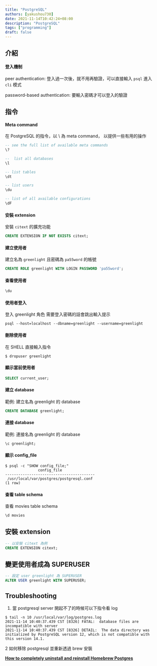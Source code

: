 ```yaml
---
title: "PostgreSQL"
authors: [yakushou730]
date: 2021-11-14T10:42:24+08:00
description: "PostgreSQL"
tags: ["programming"]
draft: false
---
```


## 介紹

#### 登入機制

peer authentication: 登入過一次後，就不用再驗證，可以直接輸入 `psql` 進入 `cli` 模式

password-based authentication: 要輸入密碼才可以登入的驗證

## 指令

#### Meta command

在 PostgreSQL 的指令，以 \ 為 meta command，
以提供一些有用的操作

```sql
-- see the full list of available meta commands
\?

--  list all databases
\l

-- list tables
\dt

-- list users
\du

-- list of all available configurations
\dF
```

#### 安裝 extension

安裝 `citext` 的擴充功能

```sql
CREATE EXTENSION IF NOT EXISTS citext;
```

#### 建立使用者

建立名為 `greenlight` 且密碼為 `pa55word` 的帳號

```sql
CREATE ROLE greenlight WITH LOGIN PASSWORD 'pa55word';
```

#### 查看使用者

```sql
\du
```

#### 使用者登入

登入 greenlight 角色 需要登入密碼的話會跳出輸入提示

```shell
psql --host=localhost --dbname=greenlight --username=greenlight
```

#### 刪除使用者

在 SHELL 直接輸入指令

```shell
$ dropuser greenlight
```

#### 顯示當前使用者

```sql
SELECT current_user;
```

#### 建立 database

範例: 建立名為 greenlight 的 database

```sql
CREATE DATABASE greenlight;
```

#### 連接 database

範例: 連接名為 greenlight 的 database

```sql
\c greenlight;
```

#### 顯示 config_file

```shell
$ psql -c "SHOW config_file;" 
               config_file               
-----------------------------------------
 /usr/local/var/postgres/postgresql.conf
(1 row)
```

#### 查看 table schema

查看 movies table schema

```sql
\d movies
```

## 安裝 extension
```sql
-- 以安裝 citext 為例
CREATE EXTENSION citext;
```

## 變更使用者成為 SUPERUSER

```sql
-- 設定 user greenlight 為 SUPERUSER
ALTER USER greenlight WITH SUPERUSER;
```

## Troubleshooting
1. 當 postgresql server 開起不了的時候可以下指令看 log 

```shell
$ tail -n 10 /usr/local/var/log/postgres.log   
2021-11-14 10:40:37.439 CST [8326] FATAL:  database files are incompatible with server
2021-11-14 10:40:37.439 CST [8326] DETAIL:  The data directory was initialized by PostgreSQL version 12, which is not compatible with this version 14.1.
```

2 如何移除 postgresql 並重新透過 brew 安裝

[**How to completely uninstall and reinstall Homebrew Postgres**](https://blog.testdouble.com/posts/2021-01-28-how-to-completely-uninstall-homebrew-postgres/#completely-uninstalling-a-homebrew-installation-of-postgres)

